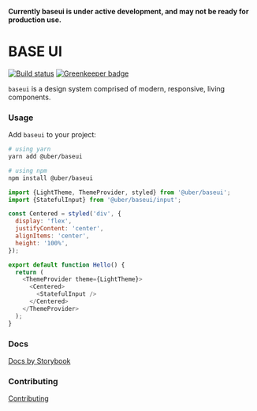 **Currently baseui is under active development, and may not be ready for production use.**

# BASE UI

[![Build status](https://badge.buildkite.com/4c46e1f96d71ca1eaab3236c90a8ff4d218eb818e412ba1cf9.svg?branch=master)](https://buildkite.com/uber/baseui) [![Greenkeeper badge](https://badges.greenkeeper.io/uber-web/baseui.svg)](https://greenkeeper.io/)

`baseui` is a design system comprised of modern, responsive, living components.

### Usage

Add `baseui` to your project:

```bash
# using yarn
yarn add @uber/baseui

# using npm
npm install @uber/baseui
```

```javascript
import {LightTheme, ThemeProvider, styled} from '@uber/baseui';
import {StatefulInput} from '@uber/baseui/input';

const Centered = styled('div', {
  display: 'flex',
  justifyContent: 'center',
  alignItems: 'center',
  height: '100%',
});

export default function Hello() {
  return (
    <ThemeProvider theme={LightTheme}>
      <Centered>
        <StatefulInput />
      </Centered>
    </ThemeProvider>
  );
}
```

### Docs

[Docs by Storybook](https://baseui.netlify.com/)

### Contributing

[Contributing](CONTRIBUTING.md)
